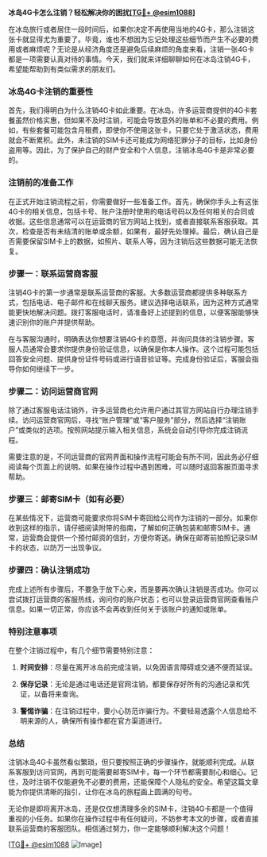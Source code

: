 **冰岛4G卡怎么注销？轻松解决你的困扰[[TG💪+ @esim1088](https://t.me/s/esim1088)]**

在冰岛旅行或者居住一段时间后，如果你决定不再使用当地的4G卡，那么注销这张卡就显得尤为重要了。毕竟，谁也不想因为忘记处理这些细节而产生不必要的费用或者麻烦呢？无论是从经济角度还是避免后续麻烦的角度来看，注销一张4G卡都是一项需要认真对待的事情。今天，我们就来详细聊聊如何在冰岛注销4G卡，希望能帮助到有类似需求的朋友们。

### 冰岛4G卡注销的重要性

首先，我们得明白为什么注销4G卡如此重要。在冰岛，许多运营商提供的4G卡套餐虽然价格实惠，但如果不及时注销，可能会导致意外的账单和不必要的费用。例如，有些套餐可能包含月租费，即使你不使用这张卡，只要它处于激活状态，费用就会不断累积。此外，未注销的SIM卡还可能成为网络犯罪分子的目标，比如身份盗用等。因此，为了保护自己的财产安全和个人信息，注销冰岛4G卡是非常必要的。

### 注销前的准备工作

在正式开始注销流程之前，你需要做好一些准备工作。首先，确保你手头上有这张4G卡的相关信息，包括卡号、账户注册时使用的电话号码以及任何相关的合同或收据。这些信息通常可以在运营商的官方网站上找到，或者直接联系客服获取。其次，检查是否有未结清的账单或余额，如果有，最好先处理掉。最后，确认自己是否需要保留SIM卡上的数据，如照片、联系人等，因为注销后这些数据可能无法恢复。

### 步骤一：联系运营商客服

注销4G卡的第一步通常是联系运营商的客服。大多数运营商都提供多种联系方式，包括电话、电子邮件和在线聊天服务。建议选择电话联系，因为这种方式通常能更快地解决问题。拨打客服电话时，请准备好上述提到的信息，以便客服能够快速识别你的账户并提供帮助。

在与客服沟通时，明确表达你想要注销4G卡的意愿，并询问具体的注销步骤。客服人员通常会要求你提供身份验证信息，以确保是你本人操作。这个过程可能包括回答安全问题、提供身份证件号码或进行语音验证等。完成身份验证后，客服会指导你如何继续下一步。

### 步骤二：访问运营商官网

除了通过客服电话注销外，许多运营商也允许用户通过其官方网站自行办理注销手续。访问运营商官网后，寻找“账户管理”或“客户服务”部分，然后选择“注销账户”或类似的选项。按照网站提示输入相关信息，系统会自动引导你完成注销流程。

需要注意的是，不同运营商的官网界面和操作流程可能会有所不同，因此务必仔细阅读每个页面上的说明。如果在操作过程中遇到困难，可以随时返回客服页面寻求帮助。

### 步骤三：邮寄SIM卡（如有必要）

在某些情况下，运营商可能要求你将SIM卡寄回给公司作为注销的一部分。如果你收到这样的指示，请仔细阅读附带的指南，了解如何正确包装和邮寄SIM卡。通常，运营商会提供一个预付邮资的信封，方便你寄送。确保在邮寄前拍照记录SIM卡的状态，以防万一出现争议。

### 步骤四：确认注销成功

完成上述所有步骤后，不要急于放下心来，而是要再次确认注销是否成功。你可以尝试拨打运营商的客服热线，询问你的账户状态；也可以登录运营商官网查看账户信息。如果一切正常，你应该不会再收到任何关于该账户的通知或账单。

### 特别注意事项

在整个注销过程中，有几个细节需要特别注意：

1. **时间安排**：尽量在离开冰岛前完成注销，以免因语言障碍或交通不便而延误。
   
2. **保存记录**：无论是通过电话还是官网注销，都要保存好所有的沟通记录和凭证，以备将来查询。

3. **警惕诈骗**：在注销过程中，要小心防范诈骗行为。不要轻易透露个人信息给不明来源的人，确保所有操作都在官方渠道进行。

### 总结

注销冰岛4G卡虽然看似繁琐，但只要按照正确的步骤操作，就能顺利完成。从联系客服到访问官网，再到可能需要邮寄SIM卡，每一个环节都需要耐心和细心。记住，及时注销不仅能避免不必要的费用，还能保障个人隐私的安全。希望这篇文章能为你提供清晰的指引，让你在冰岛的旅程画上圆满的句号。

无论你是即将离开冰岛，还是仅仅想清理多余的SIM卡，注销4G卡都是一个值得重视的小任务。如果你在操作过程中有任何疑问，不妨参考本文的步骤，或者直接联系运营商的客服团队。相信通过努力，你一定能够顺利解决这个问题！

[[TG💪+ @esim1088](https://t.me/s/esim1088) ![Image](https://i.postimg.cc/4NQfJmqS/Snipaste-2025-05-13-00-14-12.png)]